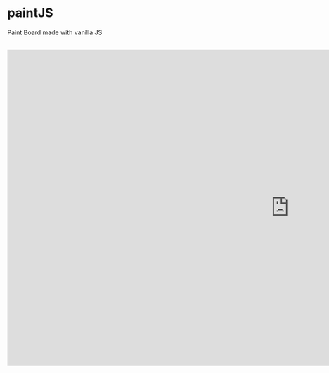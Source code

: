 # paintJS
Paint Board made with vanilla JS
<br><br>

<iframe width="1280" height="720" src="https://youngkim90.github.io/paintJS/index.html" frameborder="0" allow="accelerometer; autoplay; encrypted-media; gyroscope; picture-in-picture" allowfullscreen></iframe>
